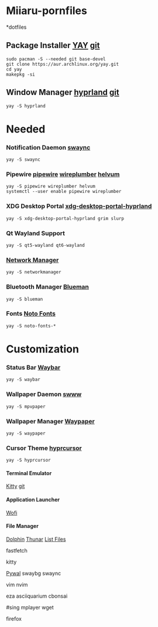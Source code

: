 # Miiaru-pornfiles
*dotfiles

## Package Installer [YAY](https://aur.archlinux.org/packages/yay) [git](https://github.com/Jguer/yay?tab=readme-ov-file)
```
sudo pacman -S --needed git base-devel
git clone https://aur.archlinux.org/yay.git
cd yay
makepkg -si
```

## Window Manager [hyprland](https://hyprland.org/) [git](https://github.com/hyprwm/Hyprland)
```
yay -S hyprland
```
# Needed
### Notification Daemon [swaync](https://github.com/ErikReider/SwayNotificationCenter)
```
yay -S swaync
```

### Pipewire [pipewire](https://www.pipewire.org/) [wireplumber](https://wiki.archlinux.org/title/WirePlumber) [helvum](https://gitlab.freedesktop.org/pipewire/helvum)
```
yay -S pipewire wireplumber helvum
systemctl --user enable pipewire wireplumber
```

### XDG Desktop Portal [xdg-desktop-portal-hyprland](https://wiki.hyprland.org/Hypr-Ecosystem/xdg-desktop-portal-hyprland)
```
yay -S xdg-desktop-portal-hyprland grim slurp
```

### Qt Wayland Support
```
yay -S qt5-wayland qt6-wayland
```

### [Network Manager](https://www.networkmanager.dev/)
```
yay -S networkmanager
```

### Bluetooth Manager [Blueman](https://github.com/blueman-project/blueman)
```
yay -S blueman
```

### Fonts [Noto Fonts](https://fonts.google.com/noto)
```
yay -S noto-fonts-*
```

# Customization

### Status Bar [Waybar](https://github.com/Alexays/Waybar)
```
yay -S waybar
```

### Wallpaper Daemon [swww](https://github.com/LGFae/swww)
```
yay -S mpvpaper
```

### Wallpaper Manager [Waypaper](https://github.com/anufrievroman/waypaper)
```
yay -S waypaper
```

### Cursor Theme [hyprcursor](https://github.com/hyprwm/hyprcursor)
```
yay -S hyprcursor
```


#### Terminal Emulator
[Kitty](https://sw.kovidgoyal.net/kitty/)
[git](https://github.com/kovidgoyal/kitty)



#### Application Launcher
[Wofi](https://hg.sr.ht/~scoopta/wofi)

#### File Manager
[Dolphin](https://apps.kde.org/dolphin/)
[Thunar](https://github.com/neilbrown/thunar)
[List Files](https://github.com/gokcehan/lf/tree/master)

fastfetch

kitty


[Pywal](https://github.com/dylanaraps/pywal)
swaybg
swaync

vim
nvim

eza
asciiquarium
cbonsai

#sing
mplayer
wget

firefox
